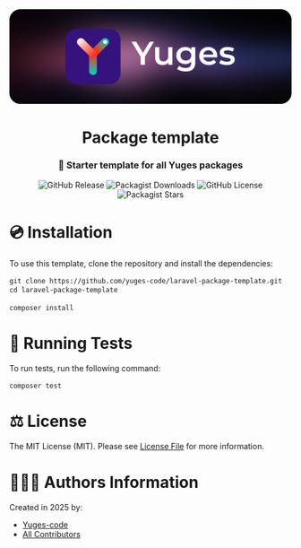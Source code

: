 <div align="center">
    <img src="https://raw.githubusercontent.com/yuges-code/laravel-package-template/master/assets/logo.png">
</div>

<div align="center">
    <h1>Package template</h1>
</div>

<div align="center">
    <h3>🚀 Starter template for all Yuges packages</h3>
</div>

<div align="center">
    <img alt="GitHub Release" src="https://img.shields.io/github/v/release/yuges-code/laravel-package-template">
    <img alt="Packagist Downloads" src="https://img.shields.io/packagist/dt/yuges-code/laravel-package-template">
    <img alt="GitHub License" src="https://img.shields.io/github/license/yuges-code/laravel-package-template">
    <img alt="Packagist Stars" src="https://img.shields.io/packagist/stars/yuges-code/laravel-package-template">
</div>

# 💿 Installation

To use this template, clone the repository and install the dependencies:

```
git clone https://github.com/yuges-code/laravel-package-template.git
cd laravel-package-template

composer install
```

# 🧪 Running Tests

To run tests, run the following command:

```
composer test
```

# ⚖️ License

The MIT License (MIT). Please see [License File](LICENSE.md) for more information.

# 🙆🏼‍♂️ Authors Information

Created in 2025 by:

- [Yuges-code](https://github.com/yuges-code)
- [All Contributors](../../contributors)
